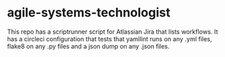 # agile-systems-technologist

This repo has a scriptrunner script for Atlassian Jira that lists workflows. It has a circleci configuration that tests that yamllint runs on any .yml files, flake8 on any .py files and a json dump on any .json files.
